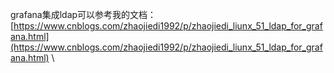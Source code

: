 

grafana集成ldap可以参考我的文档：  [https://www.cnblogs.com/zhaojiedi1992/p/zhaojiedi_liunx_51_ldap_for_grafana.html](https://www.cnblogs.com/zhaojiedi1992/p/zhaojiedi_liunx_51_ldap_for_grafana.html)
\
